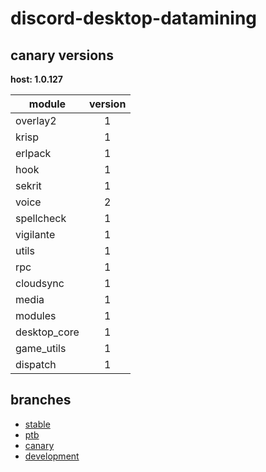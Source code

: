 # discord-desktop-datamining

## canary versions

**host: 1.0.127**

| module | version |
| ------ | :-----: |
| overlay2 | 1 |
| krisp | 1 |
| erlpack | 1 |
| hook | 1 |
| sekrit | 1 |
| voice | 2 |
| spellcheck | 1 |
| vigilante | 1 |
| utils | 1 |
| rpc | 1 |
| cloudsync | 1 |
| media | 1 |
| modules | 1 |
| desktop_core | 1 |
| game_utils | 1 |
| dispatch | 1 |

## branches

- [stable](https://github.com/OpenAsar/discord-desktop-datamining/tree/stable)
- [ptb](https://github.com/OpenAsar/discord-desktop-datamining/tree/ptb)
- [canary](https://github.com/OpenAsar/discord-desktop-datamining/tree/canary)
- [development](https://github.com/OpenAsar/discord-desktop-datamining/tree/development)
